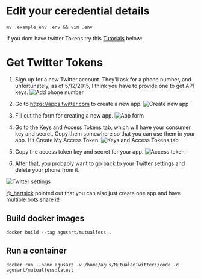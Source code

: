# Edit your ceredential details 

```
mv .example_env .env && vim .env
```

If you dont have twitter Tokens try this [Tutorials](https://gist.github.com/jimkang/34d16247b40097d8cace/) below:



# Get Twitter Tokens

1. Sign up for a new Twitter account. They'll ask for a phone number, and unfortunately, as of 5/12/2015, I think you have to provide one to get API keys.
![Add phone number](https://cloud.githubusercontent.com/assets/324298/7590996/3f5ee072-f899-11e4-9509-86e34f06f642.png)

2. Go to https://apps.twitter.com to create a new app.
![Create new app](https://cloud.githubusercontent.com/assets/324298/7591017/5cb356bc-f899-11e4-80b8-9c3cd7129a89.png)

3. Fill out the form for creating a new app.
![App form](https://cloud.githubusercontent.com/assets/324298/7591022/60aa8a4c-f899-11e4-8b70-079aec54bcee.png)

4. Go to the Keys and Access Tokens tab, which will have your consumer key and secret. Copy them somewhere so that you can use them in your app. Hit Create My Access Token.
![Keys and Access Tokens tab](https://cloud.githubusercontent.com/assets/324298/7591025/6515aff8-f899-11e4-829c-438f0e6770ca.png)

5. Copy the access token key and secret for your app.
![Access token](https://cloud.githubusercontent.com/assets/324298/7591026/69d028c0-f899-11e4-9bd8-3ca932eb7b92.png)

6. After that, you probably want to go back to your Twitter settings and delete your phone from it.

![Twitter settings](https://cloud.githubusercontent.com/assets/324298/7591030/6de76bee-f899-11e4-96b7-0911ba0dfbfd.png)


[@_hartsick](https://twitter.com/_hartsick) pointed out that you can also just create one app and have [multiple bots share it](http://dghubble.com/blog/posts/twitter-app-write-access-and-bots/)!


## Build docker images
```
docker build --tag agusart/mutualfess .
```

## Run a container
```
docker run --name agusart -v /home/agus/MutualanTwitter:/code -d agusart/mutualfess:latest
```
